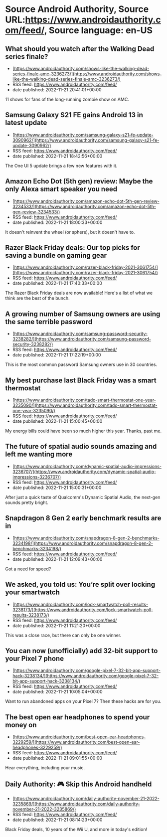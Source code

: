 # Source Android Authority, Source URL:https://www.androidauthority.com/feed/, Source language: en-US

## What should you watch after the Walking Dead series finale?
 - [https://www.androidauthority.com/shows-like-the-walking-dead-series-finale-amc-3236273/](https://www.androidauthority.com/shows-like-the-walking-dead-series-finale-amc-3236273/)
 - RSS feed: https://www.androidauthority.com/feed/
 - date published: 2022-11-21 20:41:01+00:00

11 shows for fans of the long-running zombie show on AMC.

## Samsung Galaxy S21 FE gains Android 13 in latest update
 - [https://www.androidauthority.com/samsung-galaxy-s21-fe-update-3090962/](https://www.androidauthority.com/samsung-galaxy-s21-fe-update-3090962/)
 - RSS feed: https://www.androidauthority.com/feed/
 - date published: 2022-11-21 18:42:56+00:00

The One UI 5 update brings a few new features with it.

## Amazon Echo Dot (5th gen) review: Maybe the only Alexa smart speaker you need
 - [https://www.androidauthority.com/amazon-echo-dot-5th-gen-review-3234533/](https://www.androidauthority.com/amazon-echo-dot-5th-gen-review-3234533/)
 - RSS feed: https://www.androidauthority.com/feed/
 - date published: 2022-11-21 18:00:33+00:00

It doesn't reinvent the wheel (or sphere), but it doesn't have to.

## Razer Black Friday deals: Our top picks for saving a bundle on gaming gear
 - [https://www.androidauthority.com/razer-black-friday-2021-3061754/](https://www.androidauthority.com/razer-black-friday-2021-3061754/)
 - RSS feed: https://www.androidauthority.com/feed/
 - date published: 2022-11-21 17:40:33+00:00

The Razer Black Friday deals are now available! Here's a list of what we think are the best of the bunch.

## A growing number of Samsung owners are using the same terrible password
 - [https://www.androidauthority.com/samsung-password-security-3238282/](https://www.androidauthority.com/samsung-password-security-3238282/)
 - RSS feed: https://www.androidauthority.com/feed/
 - date published: 2022-11-21 17:22:19+00:00

This is the most common password Samsung owners use in 30 countries.

## My best purchase last Black Friday was a smart thermostat
 - [https://www.androidauthority.com/tado-smart-thermostat-one-year-3235090/](https://www.androidauthority.com/tado-smart-thermostat-one-year-3235090/)
 - RSS feed: https://www.androidauthority.com/feed/
 - date published: 2022-11-21 15:00:45+00:00

My energy bills could have been so much higher this year. Thanks, past me.

## The future of spatial audio sounds amazing and left me wanting more
 - [https://www.androidauthority.com/dynamic-spatial-audio-impressions-3236707/](https://www.androidauthority.com/dynamic-spatial-audio-impressions-3236707/)
 - RSS feed: https://www.androidauthority.com/feed/
 - date published: 2022-11-21 15:00:31+00:00

After just a quick taste of Qualcomm's Dynamic Spatial Audio, the next-gen sounds pretty bright.

## Snapdragon 8 Gen 2 early benchmark results are in
 - [https://www.androidauthority.com/snapdragon-8-gen-2-benchmarks-3234198/](https://www.androidauthority.com/snapdragon-8-gen-2-benchmarks-3234198/)
 - RSS feed: https://www.androidauthority.com/feed/
 - date published: 2022-11-21 12:09:43+00:00

Got a need for speed?

## We asked, you told us: You’re split over locking your smartwatch
 - [https://www.androidauthority.com/lock-smartwatch-poll-results-3238173/](https://www.androidauthority.com/lock-smartwatch-poll-results-3238173/)
 - RSS feed: https://www.androidauthority.com/feed/
 - date published: 2022-11-21 11:21:20+00:00

This was a close race, but there can only be one winner.

## You can now (unofficially) add 32-bit support to your Pixel 7 phone
 - [https://www.androidauthority.com/google-pixel-7-32-bit-app-support-hack-3238134/](https://www.androidauthority.com/google-pixel-7-32-bit-app-support-hack-3238134/)
 - RSS feed: https://www.androidauthority.com/feed/
 - date published: 2022-11-21 10:05:04+00:00

Want to run abandoned apps on your Pixel 7? Then these hacks are for you.

## The best open ear headphones to spend your money on
 - [https://www.androidauthority.com/best-open-ear-headphones-3229259/](https://www.androidauthority.com/best-open-ear-headphones-3229259/)
 - RSS feed: https://www.androidauthority.com/feed/
 - date published: 2022-11-21 09:01:55+00:00

Hear everything, including your music.

## Daily Authority: 🎮 Skip this Android handheld
 - [https://www.androidauthority.com/daily-authority-november-21-2022-3235869/](https://www.androidauthority.com/daily-authority-november-21-2022-3235869/)
 - RSS feed: https://www.androidauthority.com/feed/
 - date published: 2022-11-21 08:14:23+00:00

Black Friday deals, 10 years of the Wii U, and more in today's edition!
